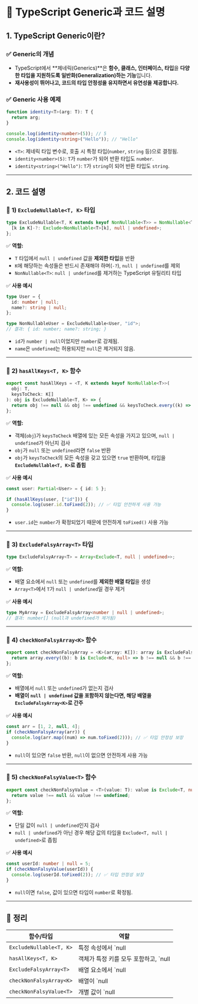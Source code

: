 # 📌 TypeScript Generic과 코드 설명

## **1. TypeScript Generic이란?**
### ✅ **Generic의 개념**
- TypeScript에서 **제네릭(Generics)**은 **함수, 클래스, 인터페이스, 타입**을 **다양한 타입을 지원하도록 일반화(Generalization)하는 기능**입니다.
- **재사용성이 뛰어나고, 코드의 타입 안정성을 유지하면서 유연성을 제공합니다.**

### ✅ **Generic 사용 예제**
```ts
function identity<T>(arg: T): T {
  return arg;
}

console.log(identity<number>(5)); // 5
console.log(identity<string>("Hello")); // "Hello"
```
- `<T>`: 제네릭 타입 변수로, 호출 시 특정 타입(`number`, `string` 등)으로 결정됨.
- `identity<number>(5)`: `T`가 `number`가 되어 반환 타입도 `number`.
- `identity<string>("Hello")`: `T`가 `string`이 되어 반환 타입도 `string`.

---

## **2. 코드 설명**
### 📌 **1) `ExcludeNullable<T, K>` 타입**
```ts
type ExcludeNullable<T, K extends keyof NonNullable<T>> = NonNullable<T> & {
  [k in K]-?: Exclude<NonNullable<T>[k], null | undefined>;
};
```
✅ **역할:**  
- `T` 타입에서 `null | undefined` 값을 **제외한 타입**을 반환  
- `K`에 해당하는 속성들은 반드시 존재해야 하며(`-?`), `null | undefined`를 제외  
- `NonNullable<T>`: `null | undefined`를 제거하는 TypeScript 유틸리티 타입

✅ **사용 예시**
```ts
type User = {
  id: number | null;
  name?: string | null;
};

type NonNullableUser = ExcludeNullable<User, "id">;
// 결과: { id: number; name?: string; }
```
- `id`가 `number | null`이었지만 `number`로 강제됨.
- `name`은 `undefined`는 허용되지만 `null`은 제거되지 않음.

---

### 📌 **2) `hasAllKeys<T, K>` 함수**
```ts
export const hasAllKeys = <T, K extends keyof NonNullable<T>>(
  obj: T,
  keysToCheck: K[]
): obj is ExcludeNullable<T, K> => {
  return obj !== null && obj !== undefined && keysToCheck.every((k) => obj?.[k] !== null && obj?.[k] !== undefined);
};
```
✅ **역할:**  
- 객체(`obj`)가 `keysToCheck` 배열에 있는 모든 속성을 가지고 있으며, `null | undefined`가 아닌지 검사
- `obj`가 `null` 또는 `undefined`라면 `false` 반환
- `obj`가 `keysToCheck`의 모든 속성을 갖고 있으면 `true` 반환하며, 타입을 **`ExcludeNullable<T, K>`로 좁힘**

✅ **사용 예시**
```ts
const user: Partial<User> = { id: 5 }; 

if (hasAllKeys(user, ["id"])) {
  console.log(user.id.toFixed(2)); // ✅ 타입 안전하게 사용 가능
}
```
- `user.id`는 `number`가 확정되었기 때문에 안전하게 `toFixed()` 사용 가능

---

### 📌 **3) `ExcludeFalsyArray<T>` 타입**
```ts
type ExcludeFalsyArray<T> = Array<Exclude<T, null | undefined>>;
```
✅ **역할:**  
- 배열 요소에서 `null` 또는 `undefined`를 **제외한 배열 타입**을 생성
- `Array<T>`에서 `T`가 `null | undefined`일 경우 제거

✅ **사용 예시**
```ts
type MyArray = ExcludeFalsyArray<number | null | undefined>; 
// 결과: number[] (null과 undefined가 제거됨)
```

---

### 📌 **4) `checkNonFalsyArray<K>` 함수**
```ts
export const checkNonFalsyArray = <K>(array: K[]): array is ExcludeFalsyArray<K> => {
  return array.every((b): b is Exclude<K, null> => b !== null && b !== undefined);
};
```
✅ **역할:**  
- 배열에서 `null` 또는 `undefined`가 없는지 검사
- **배열이 `null | undefined` 값을 포함하지 않는다면, 해당 배열을 `ExcludeFalsyArray<K>`로 간주**

✅ **사용 예시**
```ts
const arr = [1, 2, null, 4];
if (checkNonFalsyArray(arr)) {
  console.log(arr.map((num) => num.toFixed(2))); // ✅ 타입 안정성 보장
}
```
- `null`이 있으면 `false` 반환, `null`이 없으면 안전하게 사용 가능

---

### 📌 **5) `checkNonFalsyValue<T>` 함수**
```ts
export const checkNonFalsyValue = <T>(value: T): value is Exclude<T, null | undefined> => {
  return value !== null && value !== undefined;
};
```
✅ **역할:**  
- 단일 값이 `null | undefined`인지 검사
- `null | undefined`가 아닌 경우 해당 값의 타입을 `Exclude<T, null | undefined>`로 좁힘

✅ **사용 예시**
```ts
const userId: number | null = 5;
if (checkNonFalsyValue(userId)) {
  console.log(userId.toFixed(2)); // ✅ 타입 안정성 보장
}
```
- `null`이면 `false`, 값이 있으면 타입이 `number`로 확정됨.

---

## **📌 정리**
| 함수/타입 | 역할 |
|-----------|------|
| `ExcludeNullable<T, K>` | 특정 속성에서 `null | undefined`를 제거하고, 필수 속성으로 만듦 |
| `hasAllKeys<T, K>` | 객체가 특정 키를 모두 포함하고, `null | undefined`가 없는지 검사 |
| `ExcludeFalsyArray<T>` | 배열 요소에서 `null | undefined`를 제거한 배열 타입 반환 |
| `checkNonFalsyArray<K>` | 배열이 `null | undefined` 값을 포함하지 않는지 확인 |
| `checkNonFalsyValue<T>` | 개별 값이 `null | undefined`인지 확인 |
